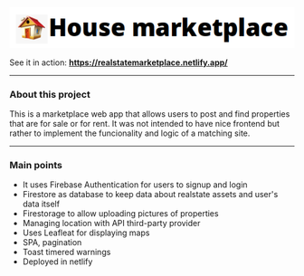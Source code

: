 ![](https://github.com/jcamilov/housemarketplace/blob/master/public/houseMarketplaceLogo.png?raw=true)

See it in action: **https://realstatemarketplace.netlify.app/**

------------

### About this project
This is a marketplace web app that allows users to post and find properties that are for sale or for rent. It was not intended to have nice frontend but rather to implement the funcionality and logic of a matching site.  

------------

### Main points
- It uses Firebase Authentication for users to signup and login
- Firestore as database to keep data about realstate assets and user's data itself
- Firestorage to allow uploading pictures of properties
- Managing location with API third-party provider
- Uses Leafleat for displaying maps
- SPA, pagination
- Toast timered warnings
- Deployed in netlify
